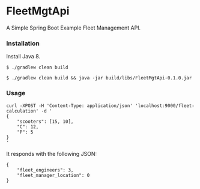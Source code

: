 # FleetMgtApi
A Simple Spring Boot Example Fleet Management API.


### Installation

Install Java 8.

```
$ ./gradlew clean build

$ ./gradlew clean build && java -jar build/libs/FleetMgtApi-0.1.0.jar
```

### Usage

```
curl -XPOST -H 'Content-Type: application/json' 'localhost:9000/fleet-calculation' -d '
{
	"scooters": [15, 10],
	"C": 12,
	"P": 5
}
'
```

It responds with the following JSON:

```
{
	"fleet_engineers": 3,
	"fleet_manager_location": 0
}
```